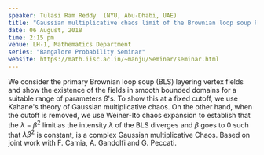 ```yaml
---
speaker: Tulasi Ram Reddy  (NYU, Abu-Dhabi, UAE)
title: "Gaussian multiplicative chaos limit of the Brownian loop soup Poisson layering fields"
date: 06 August, 2018
time: 2:15 pm
venue: LH-1, Mathematics Department
series: "Bangalore Probability Seminar"
website: https://math.iisc.ac.in/~manju/Seminar/seminar.html
---
```


We consider the primary Brownian loop soup (BLS) layering vertex fields and show the existence of the fields in smooth bounded domains for a suitable range of parameters $\beta$'s. To show this at a fixed cutoff, we use Kahane's theory of Gaussian multiplicative chaos. On the other hand, when the cutoff is removed, we use Weiner-Ito chaos expansion to establish that the $\lambda-\beta^2$ limit as the intensity $\lambda$ of the BLS diverges and $\beta$ goes to 0 such that $\lambda\beta^2$ is constant, is a complex Gaussian multiplicative Chaos. Based on joint work with F. Camia, A. Gandolfi and G. Peccati.
